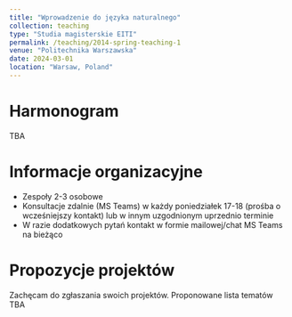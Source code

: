 ```yaml
---
title: "Wprowadzenie do języka naturalnego"
collection: teaching
type: "Studia magisterskie EITI"
permalink: /teaching/2014-spring-teaching-1
venue: "Politechnika Warszawska"
date: 2024-03-01
location: "Warsaw, Poland"
---
```



Harmonogram
======
TBA

Informacje organizacyjne
======
- Zespoły 2-3 osobowe
- Konsultacje zdalnie (MS Teams) w każdy poniedziałek 17-18 (prośba o wcześniejszy kontakt) lub w innym uzgodnionym uprzednio terminie
- W razie dodatkowych pytań kontakt w formie mailowej/chat MS Teams na bieżąco

Propozycje projektów
======
Zachęcam do zgłaszania swoich projektów.
Proponowane lista tematów TBA